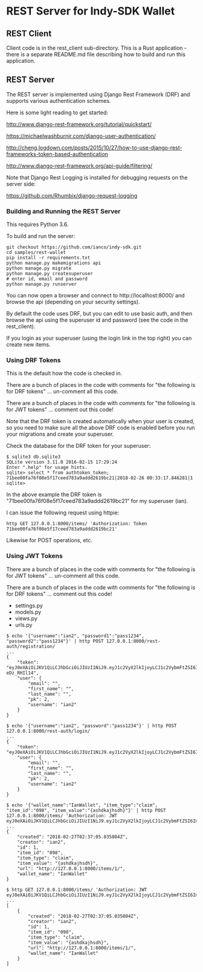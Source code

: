 
# REST Server for Indy-SDK Wallet

## REST Client

Client code is in the rest_client sub-directory.  This is a Rust application - there is a separate README.md file describing how to build and run this application.

## REST Server

The REST server is implemented using Django Rest Framework (DRF) and supports various authentication schemes.

Here is some light reading to get started:

http://www.django-rest-framework.org/tutorial/quickstart/

https://michaelwashburnjr.com/django-user-authentication/

http://cheng.logdown.com/posts/2015/10/27/how-to-use-django-rest-frameworks-token-based-authentication

http://www.django-rest-framework.org/api-guide/filtering/

Note that Django Rest Logging is installed for debugging requests on the server side:

https://github.com/Rhumbix/django-request-logging

### Building and Running the REST Server

This requires Python 3.6.

To build and run the server:

```
git checkout https://github.com/ianco/indy-sdk.git
cd samples/rest-wallet
pip install -r requirements.txt
python manage.py makemigrations api
python manage.py migrate
python manage.py createsuperuser
# enter id, email and password
python manage.py runserver
```

You can now open a browser and connect to http://localhost:8000/ and browse the api (depending on your security settings).

By default the code uses DRF, but you can edit to use basic auth, and then browse the api using the superuser id and password (see the code in the rest_client).

If you login as your superuser (using the login link in the top right) you can create new items.

### Using DRF Tokens

This is the default how the code is checked in.

There are a bunch of places in the code with comments for "the following is for DRF tokens" ... un-comment all this code.

There are a bunch of places in the code with comments for "the following is for JWT tokens" ... comment out this code!

Note that the DRF token is created automatically when your user is created, so you need to make sure all the above DRF code is enabled before you run your migrations and create your superuser.

Check the database for the DRF token for your superuser:

```
$ sqlite3 db.sqlite3
SQLite version 3.11.0 2016-02-15 17:29:24
Enter ".help" for usage hints.
sqlite> select * from authtoken_token;
71bee00fa76f08e5f17ceed783a9addd2619bc21|2018-02-26 00:33:17.846281|1
sqlite>
```

In the above example the DRF token is "71bee00fa76f08e5f17ceed783a9addd2619bc21" for my superuser (ian).

I can issue the following request using httpie:

```
http GET 127.0.0.1:8000/items/ 'Authorization: Token 71bee00fa76f08e5f17ceed783a9addd2619bc21'
```

Likewise for POST operations, etc.

### Using JWT Tokens

There are a bunch of places in the code with comments for "the following is for JWT tokens" ... un-comment all this code.

There are a bunch of places in the code with comments for "the following is for DRF tokens" ... comment out this code!

* settings.py
* models.py
* views.py
* urls.py

```
$ echo '{"username":"ian2", "password1":"pass1234", "password2":"pass1234"}' | http POST 127.0.0.1:8000/rest-auth/registration/
...
{
    "token": "eyJ0eXAiOiJKV1QiLCJhbGciOiJIUzI1NiJ9.eyJ1c2VyX2lkIjoyLCJ1c2VybmFtZSI6ImlhbjIiLCJleHAiOjE1MTk2OTE0OTQsImVtYWlsIjoiIiwib3JpZ19pYXQiOjE1MTk2ODc4OTR9.bBIgczb4yJwqX0uUX5Pls3fPlyUkkHf3-eDz_RHIl14",
    "user": {
        "email": "",
        "first_name": "",
        "last_name": "",
        "pk": 2,
        "username": "ian2"
    }
}

$ echo '{"username":"ian2", "password":"pass1234"}' | http POST 127.0.0.1:8000/rest-auth/login/
...
{
    "token": "eyJ0eXAiOiJKV1QiLCJhbGciOiJIUzI1NiJ9.eyJ1c2VyX2lkIjoyLCJ1c2VybmFtZSI6ImlhbjIiLCJleHAiOjE1MTk3MDI1OTgsImVtYWlsIjoiIiwib3JpZ19pYXQiOjE1MTk2OTg5OTh9.TqLbm6j7FuO6KZnf5gouX8utwnu7DTGuFVq4jiuEato",
    "user": {
        "email": "",
        "first_name": "",
        "last_name": "",
        "pk": 2,
        "username": "ian2"
    }
}

$ echo '{"wallet_name":"IanWallet", "item_type":"claim", "item_id":"098", "item_value":"{ashdkajhsdh}"}' | http POST 127.0.0.1:8000/items/ 'Authorization: JWT eyJ0eXAiOiJKV1QiLCJhbGciOiJIUzI1NiJ9.eyJ1c2VyX2lkIjoyLCJ1c2VybmFtZSI6ImlhbjIiLCJleHAiOjE1MTk3MDI1OTgsImVtYWlsIjoiIiwib3JpZ19pYXQiOjE1MTk2OTg5OTh9.TqLbm6j7FuO6KZnf5gouX8utwnu7DTGuFVq4jiuEato'
...
{
    "created": "2018-02-27T02:37:05.035804Z",
    "creator": "ian2",
    "id": 1,
    "item_id": "098",
    "item_type": "claim",
    "item_value": "{ashdkajhsdh}",
    "url": "http://127.0.0.1:8000/items/1/",
    "wallet_name": "IanWallet"
}

$ http GET 127.0.0.1:8000/items/ 'Authorization: JWT eyJ0eXAiOiJKV1QiLCJhbGciOiJIUzI1NiJ9.eyJ1c2VyX2lkIjoyLCJ1c2VybmFtZSI6ImlhbjIiLCJleHAiOjE1MTk3MDI1OTgsImVtYWlsIjoiIiwib3JpZ19pYXQiOjE1MTk2OTg5OTh9.TqLbm6j7FuO6KZnf5gouX8utwnu7DTGuFVq4jiuEato'
...
[
    {
        "created": "2018-02-27T02:37:05.035804Z",
        "creator": "ian2",
        "id": 1,
        "item_id": "098",
        "item_type": "claim",
        "item_value": "{ashdkajhsdh}",
        "url": "http://127.0.0.1:8000/items/1/",
        "wallet_name": "IanWallet"
    }
]

```
